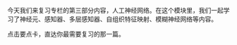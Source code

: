 
今天我们来复习专栏的第三部分内容，人工神经网络。在这个模块里，我们一起学习了神经元、感知器、多层感知器、自组织特征映射、模糊神经网络等内容。

点击要点卡，直达你最需要复习的那一篇。

[<img src="https://static001.geekbang.org/resource/image/eb/30/eb0908de1ebf5914ced2fa63fcf34c30.jpg" alt="">](https://time.geekbang.org/column/article/2208)

[<img src="https://static001.geekbang.org/resource/image/61/15/61cedd706a18b0b7b07697c6443f4715.jpg" alt="">](https://time.geekbang.org/column/article/2444)

[<img src="https://static001.geekbang.org/resource/image/b8/6e/b885f71e6bef6d5c6d8ae96e73fa2a6e.jpg" alt="">](https://time.geekbang.org/column/article/2446)

[<img src="https://static001.geekbang.org/resource/image/12/1e/12b28b058ec981788aabe18881c5781e.jpg" alt="">](https://time.geekbang.org/column/article/2447)

[<img src="https://static001.geekbang.org/resource/image/98/2b/98778ce46a430c847021f437eefdb62b.jpg" alt="">](https://time.geekbang.org/column/article/2643)

[<img src="https://static001.geekbang.org/resource/image/5d/e1/5d8c880ee0e5dd330df08e9db32558e1.jpg" alt="">](https://time.geekbang.org/column/article/2646)

[<img src="https://static001.geekbang.org/resource/image/ac/1a/ac486b5ea731cdb8be87823e15c5931a.jpg" alt="">](https://time.geekbang.org/column/article/2655)


